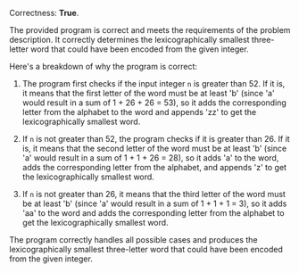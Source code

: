 Correctness: **True**.

The provided program is correct and meets the requirements of the problem description. It correctly determines the lexicographically smallest three-letter word that could have been encoded from the given integer.

Here's a breakdown of why the program is correct:

1. The program first checks if the input integer `n` is greater than 52. If it is, it means that the first letter of the word must be at least 'b' (since 'a' would result in a sum of 1 + 26 + 26 = 53), so it adds the corresponding letter from the alphabet to the word and appends 'zz' to get the lexicographically smallest word.

2. If `n` is not greater than 52, the program checks if it is greater than 26. If it is, it means that the second letter of the word must be at least 'b' (since 'a' would result in a sum of 1 + 1 + 26 = 28), so it adds 'a' to the word, adds the corresponding letter from the alphabet, and appends 'z' to get the lexicographically smallest word.

3. If `n` is not greater than 26, it means that the third letter of the word must be at least 'b' (since 'a' would result in a sum of 1 + 1 + 1 = 3), so it adds 'aa' to the word and adds the corresponding letter from the alphabet to get the lexicographically smallest word.

The program correctly handles all possible cases and produces the lexicographically smallest three-letter word that could have been encoded from the given integer.